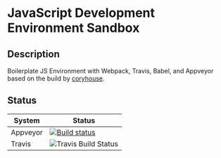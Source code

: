 # JavaScript Development Environment Sandbox

## Description

Boilerplate JS Environment with Webpack, Travis, Babel, and Appveyor based on the build by [coryhouse](https://github.com/coryhouse/javascript-development-environment).

## Status
|System|Status|
|--|--|
|Appveyor|[![Build status](https://ci.appveyor.com/api/projects/status/hnyhqrged5w252jd/branch/master?svg=true)](https://ci.appveyor.com/project/inkandthunder/ps-js-dev-env/branch/master)|
|Travis|![Travis Build Status](https://travis-ci.org/inkandthunder/ps-js-dev-env.svg?branch=master)|
